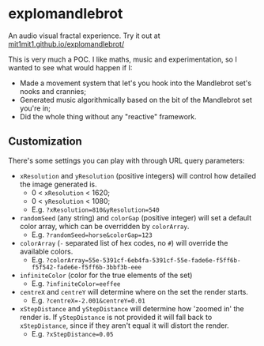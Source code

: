 # explomandlebrot

An audio visual fractal experience. Try it out at [mit1mit1.github.io/explomandlebrot/](https://mit1mit1.github.io/explomandlebrot/)

This is very much a POC. I like maths, music and experimentation, so I wanted to see what would happen if I:

- Made a movement system that let's you hook into the Mandlebrot set's nooks and crannies;
- Generated music algorithmically based on the bit of the Mandlebrot set you're in;
- Did the whole thing without any "reactive" framework.

## Customization

There's some settings you can play with through URL query parameters:

- `xResolution` and `yResolution` (positive integers) will control how detailed the image generated is.
  - 0 < `xResolution` < 1620;
  - 0 < `yResolution` < 1080;
  - E.g. `?xResolution=810&yResolution=540`
- `randomSeed` (any string) and `colorGap` (positive integer) will set a default color array, which can be overridden by `colorArray`.
  - E.g. `?randomSeed=horse&colorGap=123`
- `colorArray` (`-` separated list of hex codes, no `#`) will override the available colors.
  - E.g. `?colorArray=55e-5391cf-6eb4fa-5391cf-55e-fade6e-f5ff6b-f5f542-fade6e-f5ff6b-3bbf3b-eee`
- `infiniteColor` (color for the true elements of the set)
  - E.g. `?infiniteColor=eeffee`
- `centreX` and `centreY` will determine where on the set the render starts.
  - E.g. `?centreX=-2.001&centreY=0.01`
- `xStepDistance` and `yStepDistance` will determine how 'zoomed in' the render is. If `yStepDistance` is not provided it will fall back to `xStepDistance`, since if they aren't equal it will distort the render.
  - E.g. `?xStepDistance=0.05`

